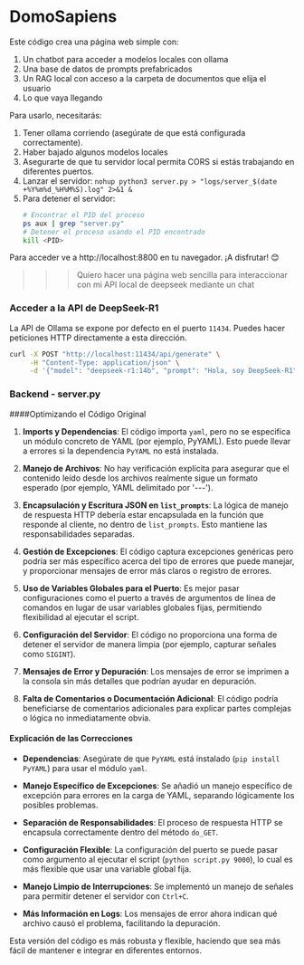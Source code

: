 # DomoSapiens

Este código crea una página web simple con:

1. Un chatbot para acceder a modelos locales con ollama
2. Una base de datos de prompts prefabricados
3. Un RAG local con acceso a la carpeta de documentos que elija el usuario
3. Lo que vaya llegando

Para usarlo, necesitarás:

1. Tener ollama corriendo (asegúrate de que está configurada correctamente).
2. Haber bajado algunos modelos locales
3. Asegurarte de que tu servidor local permita CORS si estás trabajando en diferentes puertos.
4. Lanzar el servidor: `nohup python3 server.py > "logs/server_$(date +%Y%m%d_%H%M%S).log" 2>&1 &`
5. Para detener el servidor:
   ```bash
   # Encontrar el PID del proceso
   ps aux | grep "server.py"
   # Detener el proceso usando el PID encontrado
   kill <PID>
   ```

Para acceder ve a http://localhost:8800 en tu navegador.
¡A disfrutar! 😊

>>> Quiero hacer una página web sencilla para interaccionar con mi API local de deepseek mediante un chat

### Acceder a la API de DeepSeek-R1
La API de Ollama se expone por defecto en el puerto `11434`. Puedes hacer peticiones HTTP directamente 
a esta dirección.

```bash
curl -X POST "http://localhost:11434/api/generate" \
     -H "Content-Type: application/json" \
     -d '{"model": "deepseek-r1:14b", "prompt": "Hola, soy DeepSeek-R1"}'
```


### Backend - server.py

####Optimizando el Código Original

1. **Imports y Dependencias**: El código importa `yaml`, pero no se especifica un módulo concreto de YAML (por ejemplo, PyYAML). Esto puede llevar a errores si la 
dependencia `PyYAML` no está instalada.

2. **Manejo de Archivos**: No hay verificación explícita para asegurar que el contenido leído desde los archivos realmente sigue un formato esperado (por ejemplo, 
YAML delimitado por '---').

3. **Encapsulación y Escritura JSON en `list_prompts`**: La lógica de manejo de respuesta HTTP debería estar encapsulada en la función que responde al cliente, no 
dentro de `list_prompts`. Esto mantiene las responsabilidades separadas.

4. **Gestión de Excepciones**: El código captura excepciones genéricas pero podría ser más específico acerca del tipo de errores que puede manejar, y proporcionar 
mensajes de error más claros o registro de errores.

5. **Uso de Variables Globales para el Puerto**: Es mejor pasar configuraciones como el puerto a través de argumentos de línea de comandos en lugar de usar variables 
globales fijas, permitiendo flexibilidad al ejecutar el script.

6. **Configuración del Servidor**: El código no proporciona una forma de detener el servidor de manera limpia (por ejemplo, capturar señales como `SIGINT`).

7. **Mensajes de Error y Depuración**: Los mensajes de error se imprimen a la consola sin más detalles que podrían ayudar en depuración.

8. **Falta de Comentarios o Documentación Adicional**: El código podría beneficiarse de comentarios adicionales para explicar partes complejas o lógica no inmediatamente obvia.

#### Explicación de las Correcciones

- **Dependencias**: Asegúrate de que `PyYAML` está instalado (`pip install PyYAML`) para usar el módulo `yaml`.
  
- **Manejo Específico de Excepciones**: Se añadió un manejo específico de excepción para errores en la carga de YAML, separando lógicamente los posibles problemas.

- **Separación de Responsabilidades**: El proceso de respuesta HTTP se encapsula correctamente dentro del método `do_GET`.

- **Configuración Flexible**: La configuración del puerto se puede pasar como argumento al ejecutar el script (`python script.py 9000`), lo cual es más flexible que 
usar una variable global fija.

- **Manejo Limpio de Interrupciones**: Se implementó un manejo de señales para permitir detener el servidor con `Ctrl+C`.

- **Más Información en Logs**: Los mensajes de error ahora indican qué archivo causó el problema, facilitando la depuración.

Esta versión del código es más robusta y flexible, haciendo que sea más fácil de mantener e integrar en diferentes entornos.

